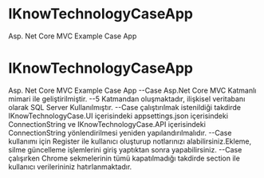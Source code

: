 # IKnowTechnologyCaseApp
 Asp. Net Core MVC Example Case App
# IKnowTechnologyCaseApp
 Asp. Net Core MVC Example Case App
--Case Asp.Net Core MVC Katmanlı mimari ile geliştirilmiştir.
--5 Katmandan oluşmaktadır, ilişkisel veritabanı olarak SQL Server Kullanılmıştır.
--Case çalıştırılmak istenildiği takdirde IKnowTechnologyCase.UI içerisindeki appsettings.json içerisindeki ConnectionString ve IKnowTechnologyCase.API
içerisindeki ConnectionString yönlendirilmesi yeniden yapılandırılmalıdır.
--Case kullanımı için Register ile kullanıcı oluşturup notlarınızı alabilirsiniz.Ekleme, silme güncelleme işlemlerini giriş yaptıktan sonra yapabilirsiniz.
--Case çalışırken Chrome sekmelerinin tümü kapatılmadığı takdirde section ile kullanıcı verilerininiz hatırlanmaktadır.




